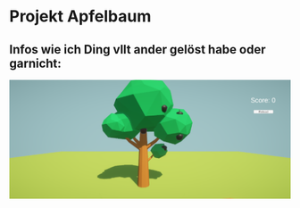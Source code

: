 # Projekt Apfelbaum



## Infos wie ich Ding vllt ander gelöst habe oder garnicht:



![Bild1](bild1.png)




